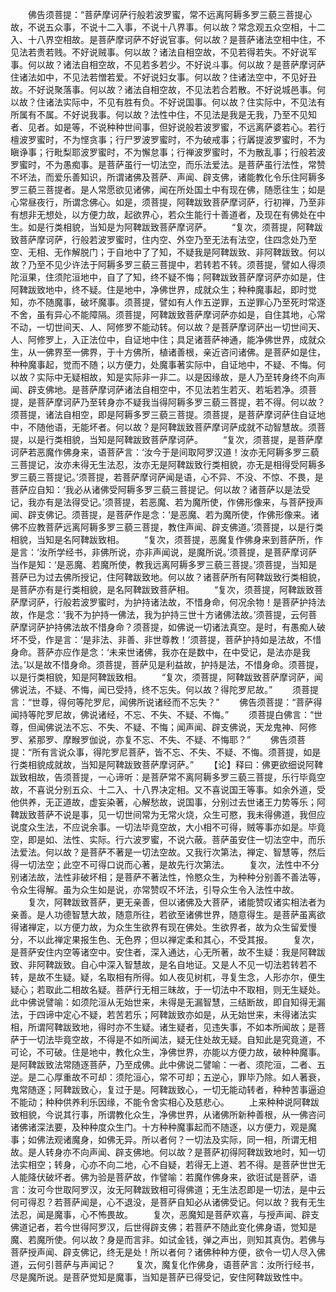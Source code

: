 <!-- { "loadSidebar": true } -->
　　佛告须菩提：“菩萨摩诃萨行般若波罗蜜，常不远离阿耨多罗三藐三菩提心故，不说五众事，不说十二入事，不说十八界事。何以故？常念观五众空相，十二入、十八界空相故。是菩萨摩诃萨不好说官事。何以故？是菩萨诸法空相中住，不见法若贵若贱。不好说贼事。何以故？诸法自相空故，不见若得若失。不好说军事。何以故？诸法自相空故，不见若多若少。不好说斗事。何以故？是菩萨摩诃萨住诸法如中，不见法若憎若爱。不好说妇女事。何以故？住诸法空中，不见好丑故。不好说聚落事。何以故？诸法自相空故，不见法若合若散。不好说城邑事。何以故？住诸法实际中，不见有胜有负。不好说国事。何以故？住实际中，不见法有所属有不属。不好说我事。何以故？法性中住，不见法是我是无我，乃至不见知者、见者。如是等，不说种种世间事，但好说般若波罗蜜，不远离萨婆若心。若行檀波罗蜜时，不为悭贪事；行尸罗波罗蜜时，不为破戒事；行羼提波罗蜜时，不为瞋诤事；行毗梨耶波罗蜜时，不为懈怠事；行禅波罗蜜时，不为散乱事；行般若波罗蜜时，不为愚痴事。是菩萨虽行一切法空，而乐法爱法。是菩萨虽行法性，常赞不坏法，而爱乐善知识，所谓诸佛及菩萨、声闻、辟支佛，诸能教化令乐住阿耨多罗三藐三菩提者。是人常愿欲见诸佛，闻在所处国土中有现在佛，随愿往生；如是心常昼夜行，所谓念佛心。如是，须菩提，阿鞞跋致菩萨摩诃萨，行初禅，乃至非有想非无想处，以方便力故，起欲界心，若众生能行十善道者，及现在有佛处在中生。如是行类相貌，当知是为阿鞞跋致菩萨摩诃萨。
　　“复次，须菩提，阿鞞跋致菩萨摩诃萨，行般若波罗蜜时，住内空、外空乃至无法有法空，住四念处乃至空、无相、无作解脱门；于自地中了了知，不疑我是阿鞞跋致、非阿鞞跋致。何以故？乃至不见少许法于阿耨多罗三藐三菩提中，若转若不转。须菩提，譬如人得须陀洹果，住须陀洹地中，自了了知，终不疑不悔；阿鞞跋致菩萨摩诃萨亦如是，住阿鞞跋致地中，终不疑。住是地中，净佛世界，成就众生；种种魔事起，即时觉知，亦不随魔事，破坏魔事。须菩提，譬如有人作五逆罪，五逆罪心乃至死时常逐不舍，虽有异心不能障隔。须菩提，阿鞞跋致菩萨摩诃萨亦如是，自住其地，心常不动，一切世间天、人、阿修罗不能动转。何以故？是菩萨摩诃萨出一切世间天、人、阿修罗上，入正法位中，自证地中住；具足诸菩萨神通，能净佛世界，成就众生，从一佛界至一佛界，于十方佛所，植诸善根，亲近咨问诸佛。是菩萨如是住，种种魔事起，觉而不随；以方便力，处魔事著实际中，自证地中，不疑、不悔。何以故？实际中无疑相故，知是实际非一非二。以是因缘故，是人乃至转身终不向声闻、辟支佛地。是菩萨摩诃萨诸法自相空中，不见法若生若灭、若垢若净。须菩提，是菩萨摩诃萨乃至转身亦不疑我当得阿耨多罗三藐三菩提，若不得。何以故？须菩提，诸法自相空，即是阿耨多罗三藐三菩提。须菩提，是菩萨摩诃萨住自证地中，不随他语，无能坏者。何以故？是阿鞞跋致菩萨摩诃萨成就不动智慧故。须菩提，以是行类相貌，当知是阿鞞跋致菩萨摩诃萨。
　　“复次，须菩提，是菩萨摩诃萨若恶魔作佛身来，语菩萨言：‘汝今于是间取阿罗汉道！汝亦无阿耨多罗三藐三菩提记，汝亦未得无生法忍，汝亦无是阿鞞跋致行类相貌，亦无是相得受阿耨多罗三藐三菩提记。’须菩提，若菩萨摩诃萨闻是语，心不异、不没、不惊、不畏，是菩萨应自知：‘我必从诸佛受阿耨多罗三藐三菩提记。何以故？诸菩萨以是法受记，我亦有是法得受记。’须菩提，若恶魔、若为魔所使，作佛形像来，与菩萨授声闻、辟支佛记。须菩提，是菩萨作是念：‘是恶魔、若为魔所使，作佛形像来。诸佛不应教菩萨远离阿耨多罗三藐三菩提，教住声闻、辟支佛道。’须菩提，以是行类相貌，当知是名阿鞞跋致相。
　　“复次，须菩提，恶魔复作佛身来到菩萨所，作是言：‘汝所学经书，非佛所说，亦非声闻说，是魔所说。’须菩提，是菩萨摩诃萨当作是知：‘是恶魔、若魔所使，教我远离阿耨多罗三藐三菩提。’须菩提，当知是菩萨已为过去佛所授记，住阿鞞跋致地。何以故？诸菩萨所有阿鞞跋致行类相貌，是菩萨亦有是行类相貌，是名阿鞞跋致菩萨相。
　　“复次，须菩提，阿鞞跋致菩萨摩诃萨，行般若波罗蜜时，为护持诸法故，不惜身命，何况余物！是菩萨护持法故，作是念：‘我不为护持一佛法，我为护持三世十方诸佛法故。’须菩提，云何菩萨摩诃萨护持佛法故不惜身命？须菩提，如佛说一切诸法真空。是时，有愚痴人破坏不受，作是言：‘是非法、非善、非世尊教！’须菩提，菩萨护持如是法故，不惜身命。菩萨亦应作是念：‘未来世诸佛，我亦在是数中，在中受记，是法亦是我法。’以是故不惜身命。须菩提，菩萨见是利益故，护持是法，不惜身命。须菩提，以是行类相貌，知是阿鞞跋致相。
　　“复次，须菩提，阿鞞跋致菩萨摩诃萨，闻佛说法，不疑、不悔，闻已受持，终不忘失。何以故？得陀罗尼故。”
　　须菩提言：“世尊，得何等陀罗尼，闻佛所说诸经而不忘失？”
　　佛告须菩提：“菩萨得闻持等陀罗尼故，佛说诸经，不忘、不失、不疑、不悔。”
　　须菩提白佛言：“世尊，但闻佛说法不忘、不失、不疑、不悔；闻声闻、辟支佛说，天龙鬼神、阿修罗、紧那罗、摩睺罗伽说，亦复不忘、不失、不疑、不悔耶？”
　　佛告须菩提：“所有言说众事，得陀罗尼菩萨，皆不忘、不失、不疑、不悔。须菩提，如是行类相貌成就故，当知是阿鞞跋致菩萨摩诃萨。”
　　【论】释曰：佛更欲细说阿鞞跋致相故，告须菩提，一心谛听：是菩萨常不离阿耨多罗三藐三菩提，乐行毕竟空故，不喜说分别五众、十二入、十八界决定相。又不喜说国王等事。如余外道，受他供养，无正道故，虚妄染著，心解愁故，说国事，分别过去世诸王力势等乐；阿鞞跋致菩萨不说是事，见一切世间常为无常火烧，众生可愍，我未得佛道，我但应说度众生法，不应说余事。一切法毕竟空故，大小相不可得，贼等事亦如是。毕竟空，即是如、法性、实际。行六波罗蜜，不说六蔽。菩萨虽安住一切法空中，而乐法爱法。何以故？是菩萨不著是一切法空故。又我行次第法，禅定、智慧等，然后得一切法空；此空不可得口说而心著，是故先行次第法。
　　复次，法性中不分别诸法故，法性非破坏相；是菩萨不著法性，怜愍众生，为种种分别善不善法等，令众生得解。虽为众生如是说，亦常赞叹不坏法，引导众生令入法性中故。
　　复次，阿鞞跋致菩萨，更无亲善，但以诸佛及大菩萨，诸能赞叹诸实相法者为亲善。是人功德智慧大故，随意所往，若欲至诸佛世界，随意得生。是菩萨虽离欲得诸禅定，以方便力故，为众生生欲界有现在佛处。生欲界者，故为众生留爱慢分，不以此禅定果报生色、无色界；但以禅定柔和其心，不受其报。
　　复次，是菩萨安住内空等诸空中。安住者，深入通达，心无所著，故不生疑：我是阿鞞跋致、非阿鞞跋致。自心中深入智慧故，是名自地证。又是人不见一切法若转若不转，是故不生疑。疑，名取相有所得。如人夜见树杌，寻复生念，人形亦尔，便生疑心；若取此二相故名疑。菩萨行无相三昧故，于一切法中不取相，则无生疑处。此中佛说譬喻：如须陀洹从无始世来，未得是无漏智慧，三结断故，即自知得无漏法，于四谛中定心不疑，若苦若乐；阿鞞跋致亦如是，从无始世来，未得诸法实相，所谓阿鞞跋致地，得时亦不生疑。诸生疑者，见违失事，不如本所闻故；是菩萨于一切法毕竟空故，不得是不如所闻法，疑无住处故无疑。自知此是究竟道，不可论，不可破。住是地中，教化众生，净佛世界，亦能以方便力故，破种种魔事。是阿鞞跋致法常随逐菩萨，乃至成佛。此中佛说二譬喻：一者、须陀洹，二者、五逆。是二心厚重故不可却：须陀洹心，常不可却；五逆心，罪毕乃除。如人著衰，鬼常随逐；阿鞞跋致心，复过于是。阿鞞跋致心，一切无能动转者，种种苦事逼迫不能动；种种供养利乐因缘，不能令舍实相心及慈悲心。
　　上来种种说阿鞞跋致相貌，今说其行事，所谓教化众生，净佛世界，从诸佛所新种善根，从一佛咨问诸佛诸深法要，及种种度众生门。十方种种魔事起而不随逐，以方便力，观是魔事；如佛法观诸魔身，如佛无异。所以者何？一切法及实际，同一相，所谓无相故。是人转身亦不向声闻、辟支佛地。何以故？是菩萨初得阿鞞跋致地时，知一切法实相空；转身，心亦不向二地，心不自疑，若得无上道、若不得。是菩萨世世无人能降伏破坏者。佛为验是菩萨故，作譬喻：若魔作佛身来，欲诳试是菩萨，语言：汝可今世取阿罗汉，汝无阿鞞跋致相可得佛道；无生法忍即是一切法，是中云何可得忍？若菩萨闻是，心不退没，是菩萨自知必从诸佛受记。何以故？我有无生法忍，闻是魔事，心不怖畏故。
　　复次，恶魔知是菩萨欢喜，与授声闻、辟支佛道记者，若今世得阿罗汉，后世得辟支佛；若菩萨不随此变化佛身语，觉知是魔、若魔所使。何以故？身是而言非。如试金钱，弹之声出，则知其真伪。若佛与菩萨授声闻、辟支佛记，终无是处！所以者何？诸佛种种方便，欲令一切人尽入佛道，云何引菩萨与声闻记？
　　复次，魔复化作佛身，语菩萨言：汝所行经书，尽是魔所说。是菩萨觉知是魔事，当知是菩萨已得受记，安住阿鞞跋致性中。
